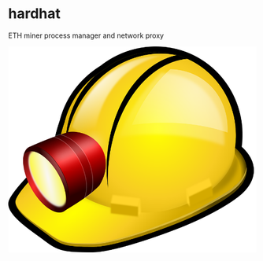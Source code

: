 # hardhat
ETH miner process manager and network proxy

![hard hat](Mining-Speleology-Helmet-Hardhat-Lamp-1300442.png)
